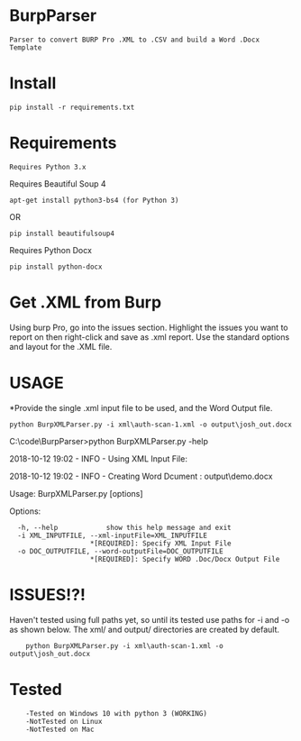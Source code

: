 # BurpParser
    Parser to convert BURP Pro .XML to .CSV and build a Word .Docx Template

# Install

    pip install -r requirements.txt

# Requirements
    Requires Python 3.x

Requires Beautiful Soup 4

    apt-get install python3-bs4 (for Python 3)
 OR
 
    pip install beautifulsoup4

Requires Python Docx

    pip install python-docx
  
# Get .XML from Burp
  Using burp Pro, go into the issues section. Highlight the issues you want to report on then right-click and save as .xml report. Use the standard options and layout for the .XML file. 

# USAGE
*Provide the single .xml input file to be used, and the Word Output file.

    python BurpXMLParser.py -i xml\auth-scan-1.xml -o output\josh_out.docx


C:\code\BurpParser>python BurpXMLParser.py -help

 2018-10-12 19:02 -  INFO - Using XML Input File:
 
 2018-10-12 19:02 -  INFO - Creating Word Dcument : output\demo.docx
 
Usage: BurpXMLParser.py [options]


Options:

      -h, --help            show this help message and exit
      -i XML_INPUTFILE, --xml-inputFile=XML_INPUTFILE
                        *[REQUIRED]: Specify XML Input File
      -o DOC_OUTPUTFILE, --word-outputFile=DOC_OUTPUTFILE
                        *[REQUIRED]: Specify WORD .Doc/Docx Output File


# ISSUES!?!

Haven't tested using full paths yet, so until its tested use paths for -i and -o as shown below. 
The xml/ and output/ directories are created by default.

        python BurpXMLParser.py -i xml\auth-scan-1.xml -o output\josh_out.docx
        
        
# Tested
        -Tested on Windows 10 with python 3 (WORKING)
        -NotTested on Linux
        -NotTested on Mac